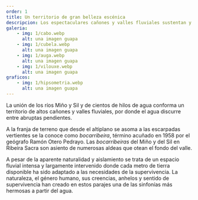 ```yaml
---
order: 1
title: Un territorio de gran belleza escénica
descripcion: Los espectaculares cañones y valles fluviales sustentan y singularizan el paisaje del agua de Ribeira Sacra. Los profundos, espectaculares y sucesivos meandros son su emblema.
galeria:
    - img: 1/cabo.webp 
      alt: una imagen guapa
    - img: 1/cubela.webp 
      alt: una imagen guapa
    - img: 1/auga.webp 
      alt: una imagen guapa
    - img: 1/vilouxe.webp 
      alt: una imagen guapa
graficos:
    - img: 1/hipsometria.webp 
      alt: una imagen guapa
---
```


La unión de los ríos Miño y Sil y de cientos de hilos de agua conforma un territorio de altos cañones y valles fluviales, por donde el agua discurre entre abruptas pendientes.

A la franja de terreno que desde el altiplano se asoma a las escarpadas vertientes se la conoce como <em>bocarribeira</em>, término acuñado en 1958 por el geógrafo Ramón Otero Pedrayo. Las <em>bocarribeiras</em> del Miño y del Sil en Ribeira Sacra son asiento de numerosas aldeas que otean el fondo del valle.

A pesar de la aparente naturalidad y aislamiento se trata de un espacio fluvial intensa y largamente intervenido donde cada metro de tierra disponible ha sido adaptado a las necesidades de la supervivencia. La naturaleza, el género humano, sus creencias, anhelos y sentido de supervivencia han creado en estos parajes una de las sinfonías más hermosas a partir del agua.